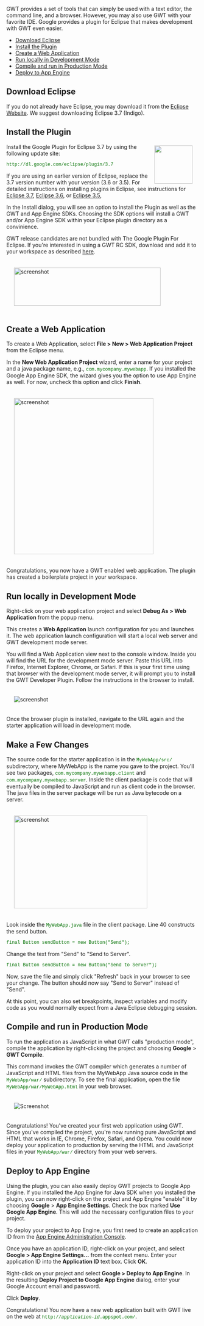 
<style>
code, .code {font-size: 9pt; font-family: Courier, Courier New, monospace; color:#007000;}
.highlight {background-color: #ffc;}
.strike {text-decoration:line-through; color:red;}
.header {margin-top: 1.5ex;}
.details {margin-top: 1ex;}
</style>

<style>

div.screenshot img {
  margin: 20px;
}


.download {
  border: none;
}

.download td {
  border: none;
}
</style>

<p>GWT provides a set of tools that can simply be used with a
text editor, the command line, and a browser. However, you may also use GWT with your
favorite IDE. Google provides a plugin for Eclipse that makes development with
GWT even easier.
</p>

<ul class="toc">
  <li><a href="#eclipse">Download Eclipse</a></li>
  <li><a href="#installing">Install the Plugin</a></li>
  <li><a href="#creating">Create a Web Application</a></li>
  <li><a href="#running">Run locally in Development Mode</a></li>
  <li><a href="#compiling">Compile and run in Production Mode</a></li>
  <li><a href="#deploying">Deploy to App Engine</a></li>
</ul>

<h2 id="eclipse">Download Eclipse</h2>

<p>
If you do not already have Eclipse, you may download it from the <a
href="http://www.eclipse.org/downloads/" rel="nofollow">Eclipse Website</a>.
We suggest downloading Eclipse 3.7 (Indigo).
</p>

<h2 id="installing">Install the Plugin</h2>

<img src="https://developers.google.com/eclipse/images/google-plugin.png" style="float: right; width: 100px;
margin: 5px 15px 5px 5px;" height="100" width="100" />

<p>
Install the Google Plugin for Eclipse 3.7 by using the following update
site:
<p><code>http://dl.google.com/eclipse/plugin/3.7</code></p>

<p>
If you are using an earlier version of Eclipse, replace the 3.7 version number
with your version (3.6 or 3.5). For detailed instructions on installing plugins
in Eclipse, see instructions for <a href="/eclipse/docs/install-eclipse-3.7">Eclipse 3.7</a>,
<a href="https://developers.google.com//eclipse/docs/install-eclipse-3.6">Eclipse 3.6</a>,
or <a href="https://developers.google.com//eclipse/docs/install-eclipse-3.5">Eclipse 3.5</a>,
</p>

<p>In the Install dialog, you will see an option to install the Plugin as well
as the GWT and App Engine SDKs. Choosing the SDK options will install a GWT
and/or App Engine SDK within your Eclipse plugin directory as a convinience.
</p>

<p class="note" style="margin-top: 0.7em;">GWT release candidates are not bundled with The Google Plugin For Eclipse. If you're interested in using a GWT RC SDK, download and add it to your workspace as described <a href="/eclipse/docs/using_sdks">here</a>.
</p>

<div class="screenshot">
  <img src="images/eclipse/eclipse-install-options.png"
  style="width: 385px; height: 100px;" alt="screenshot"/>
</div>

<h2 id="creating">Create a Web Application</h2>
<p>
  To create a Web Application, select <b>File &gt; New &gt;
  Web Application Project</b> from the Eclipse menu.
</p>
<p>
  In the <b>New Web Application Project</b> wizard, enter a name for your project
  and a java package name, e.g., <code>com.mycompany.mywebapp</code>. If you
  installed the Google App Engine SDK, the wizard
  gives you the option to use App Engine as well. For now, uncheck this
  option and click <b>Finish</b>.
</p>

<div class="screenshot">
  <img src="images/eclipse/web-app-wizard.png"
  style="width: 366px; height: 409px;" alt="screenshot"/>
</div>

<p>
  Congratulations, you now have a GWT enabled web application.
  The plugin has created a boilerplate project in your workspace.
</p>

<h2 id="running">Run locally in Development Mode</h2>
<p>
  Right-click on your web application project and select <b>Debug As &gt; Web
  Application</b> from the popup menu.
</p>
<p>
  This creates a <b>Web Application</b> launch configuration for
  you and launches it.  The web application launch configuration will start a
  local web server and GWT development mode server.
</p>
<p>
  You will find a Web Application view next to the console window.
  Inside you will find the URL for the development mode server. Paste
  this URL into Firefox, Internet Explorer, Chrome, or Safari. If this is your first time
  using that browser with the development mode server, it will prompt you to install
  the GWT Developer Plugin. Follow the instructions in the browser to install.
</p>
<div class="screenshot">
  <img src="images/myapplication-missing-plugin.png" alt="screenshot"/>
</div>
<p>
  Once the browser plugin is installed, navigate to the URL again and the starter application will load in development
  mode.
</p>


<h2>Make a Few Changes</h2>
<p>The source code for the starter application is in the <code>MyWebApp/src/</code> subdirectory, where MyWebApp is the name you gave to the project.
You'll see two packages, <code>com.mycompany.mywebapp.client</code> and
<code>com.mycompany.mywebapp.server</code>. Inside the client package is code that will eventually be compiled to JavaScript and run as client code in the browser. The java files in the server package will be run as Java bytecode on a server.</p>

<div class="screenshot">
  <img src="images/eclipse/web-app-src.png"
  style="width: 350px; height: 243px;" alt="screenshot"/>
</div>

<p>
  Look inside the <code>MyWebApp.java</code> file in the client package. Line 40 constructs the send button.
</p>

<pre class="code">final Button sendButton = new Button(&quot;Send&quot;);</pre>

<p>
  Change the text from &quot;Send&quot; to &quot;Send to Server&quot;.
</p>

<pre class="code">final Button sendButton = new Button(&quot;Send to Server&quot;);</pre>


<p>Now, save the file and simply click "Refresh" back in your browser to see your change. The button should now say &quot;Send to Server&quot; instead of &quot;Send&quot;.</p>

<p>
  At this point, you can also set breakpoints, inspect variables and modify code as
  you would normally expect from a Java Eclipse debugging session.
</p>

<a name="compiling"></a>
<h2>Compile and run in Production Mode</h2>

<p>To run the application as JavaScript in what GWT calls "production mode",
compile the application by right-clicking the project and choosing <b>Google</b>
&gt; <b>GWT Compile</b>.
</p>
<p>This command invokes the GWT compiler which generates a number of
JavaScript and HTML files from the MyWebApp Java source code in the
<code>MyWebApp/war/</code> subdirectory.  To see the final application, open the file
<code>MyWebApp/war/MyWebApp.html</code> in your web browser.</p>

<div class="screenshot"><img src="images/myapplication-browser.png"
  alt="Screenshot"/></div>

<p>Congratulations! You've created your first web application using GWT.
Since you've compiled the project, you're now running pure JavaScript
and
HTML that works in IE, Chrome, Firefox, Safari, and Opera. You could now deploy
your application to production by serving the HTML and JavaScript files in your
<code>MyWebApp/war/</code> directory from your web servers.</p>



<h2 id="deploying">Deploy to App Engine</h2>
<p>
  Using the plugin, you can also easily deploy GWT projects to Google App
  Engine. If you installed the App Engine for Java SDK when you installed the plugin,
  you can now right-click on the project and App Engine "enable" it by choosing
  <b>Google</b> &gt; <b>App Engine Settings</b>. Check the box marked <b>Use
    Google App Engine</b>. This will add the necessary configuration files to
  your project.
</p>
<p>
  To deploy your project to App Engine, you first need to create an application
  ID from the <a href="https://appengine.google.com/">App Engine Administration Console</a>.
</p>

<p>
  Once you have an application ID, right-click on your project, and
  select <b>Google &gt; App Engine Settings...</b> from the context menu.  Enter
  your application ID into the <b>Application ID</b> text box. Click <b>OK</b>.
</p>

<p>
  Right-click on your project and select <b>Google &gt; Deploy to App Engine</b>.
  In the resulting <b>Deploy Project to Google App Engine</b> dialog, enter your
  Google Account email and password.
</p>

<p>
  Click <b>Deploy</b>.
</p>

<p>
Congratulations! You now have a new web application built with GWT live on the web at <code>http://<i>application-id</i>.appspot.com/</code>.
</p>


